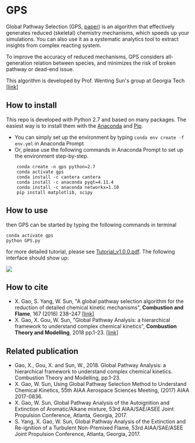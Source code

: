 # GPS

Global Pathway Selection (GPS, [paper](https://www.sciencedirect.com/science/article/pii/S0010218016000638)) is an algorithm that effectively generates reduced (skeletal) chemistry mechanisms, ​which speeds up your simulations. You can also use it as a systematic analytics tool to extract insights from complex reacting system.

To improve the accuracy of reduced mechanisms, GPS considers all-generation relation between species, and minimizes the risk of broken pathway or dead-end issue. 

This algorithm is developed by Prof. Wenting Sun's group at Georgia Tech [[link](http://sun.gatech.edu/)]

## How to install
This repo is developed with Python 2.7 and based on many packages. The easiest way is to install them with the [Anaconda](https://www.anaconda.com/distribution/) and [Pip](https://pip.pypa.io/en/stable/installing/). 
* You can simply set up the environment by typing `conda env create -f env.yml` in Anaconda Prompt
* Or, please use the following commands in Anaconda Prompt to set up the environment step-by-step.
```
    conda create -n gps python=2.7
    conda activate gps
    conda install -c cantera cantera
    conda install -c anaconda pyqt=4.11.4
    conda install -c anaconda networkx=1.10
    pip install matplotlib, scipy
```

## How to use
then GPS can be started by typing the following commands in terminal

    conda activate gps
    python GPS.py

for more detailed tutorial, please see [Tutorial_v1.0.0.pdf](https://github.com/golsun/GPS/blob/master/Tutorial_v1.0.0.pdf). The following interface should show up:

![](https://github.com/golsun/GPS/blob/master/ui/ui_main.PNG)


## How to cite
* X. Gao, S. Yang, W. Sun, "A global pathway selection algorithm for the reduction of detailed chemical kinetic mechanisms", **Combustion and Flame**, 167 (2016) 238–247 [[link](https://www.sciencedirect.com/science/article/pii/S0010218016000638)]
* X. Gao, X. Gou, W. Sun, "Global Pathway Analysis: a hierarchical framework to understand complex chemical kinetics", **Combustion Theory and Modelling**, 2018 pp.1-23. [[link](https://www.tandfonline.com/doi/abs/10.1080/13647830.2018.1560503)]

## Related publication
* Gao, X., Gou, X. and Sun, W., 2018. Global Pathway Analysis: a hierarchical framework to understand complex chemical kinetics. Combustion Theory and Modelling, pp.1-23.
* X. Gao, W. Sun, Using Global Pathway Selection Method to Understand Chemical Kinetics, 55th AIAA Aerospace Sciences Meeting, (2017) AIAA 2017-0836.
* X. Gao, W. Sun, Global Pathway Analysis of the Autoignition and Extinction of Aromatic/Alkane mixture,  53rd AIAA/SAE/ASEE Joint Propulsion Conference, Atlanta, Georgia, 2017.
* S. Yang, X. Gao, W. Sun, Global Pathway Analysis of the Extinction and Re-ignition of a Turbulent Non-Premixed Flame,  53rd AIAA/SAE/ASEE Joint Propulsion Conference, Atlanta, Georgia, 2017.
